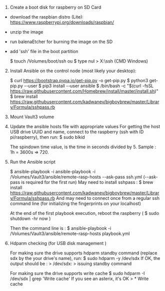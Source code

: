 
1) Create a boot disk for raspberry on SD Card
- download the raspbian distro (Lite): https://www.raspberrypi.org/downloads/raspbian/
- unzip the image
- run balenaEtcher for burning the image on the SD
- add 'ssh' file in the boot partition

	$ touch /Volumes/boot/ssh
	ou
	$ type nul > X:\ssh (CMD Windows)


2) Install Ansible on the control node (most likely your desktop):

	$ curl https://bootstrap.pypa.io/get-pip.py -o get-pip.py
	$ python3 get-pip.py --user
	$ pip3 install --user ansible
	$ /bin/bash -c "$(curl -fsSL https://raw.githubusercontent.com/Homebrew/install/master/install.sh)"
	$ brew install https://raw.githubusercontent.com/kadwanev/bigboybrew/master/Library/Formula/sshpass.rb

3) Mount Vault3 volume

4) Update the ansible hosts file with appropriate values
	For getting the host USB drive UUID and name, connect to the raspberry (ssh with ID pi/raspberry), then run:
   		$ sudo blkid

   	The spindown time value, is the time in seconds divided by 5. Sample : 1h = 3600s => 720.

5) Run the Ansible script

	$ ansible-playbook -i ansible-playbook -i /Volumes/Vault3/ansible/remote-rasp-hosts --ask-pass ssh.yml (--ask-pass is required for the first run)
	May need to install sshpass :
		$ brew install https://raw.githubusercontent.com/kadwanev/bigboybrew/master/Library/Formula/sshpass.rb
	And may need to connect once from a regular ssh command line (for initializing the fingerprints on your localhost)

	At the end of the first playbook execution, reboot the raspberry ( $ sudo shutdown -hr now )

	Then the command line is :
	$ ansible-playbook -i /Volumes/Vault3/ansible/remote-rasp-hosts playbook.yml

6) Hdparm checking (for USB disk management )

   	For making sure the drive supports hdparm standby command (replace sdx by the your drive's name), run:
    	$ sudo hdparm -y /dev/sdx
    	If OK, the output should be :
    		> /dev/sdx:
    		>   issuing standby command
    
    For making sure the drive supports write cache
    	$ sudo hdparm -I /dev/sdx | grep 'Write cache'
    	If you see an asterix, it's OK
    		> *    Write cache
